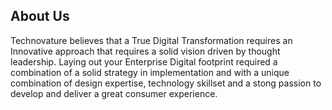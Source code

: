 ## About Us

Technovature believes that a True Digital Transformation requires an Innovative approach that requires a solid vision driven by thought leadership. Laying out your Enterprise Digital footprint required a combination of a solid strategy in implementation and with a unique combination of design expertise, technology skillset and a stong passion to develop and deliver a great consumer experience.
